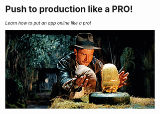 Push to production like a PRO!
===============

_Learn how to put an app online like a pro!_

![When Indina Jones push to prod!](when-indiana-push-to-prod.gif)
